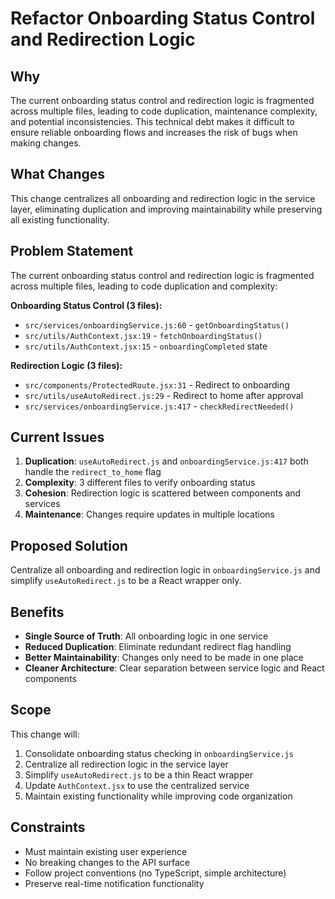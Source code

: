 # Refactor Onboarding Status Control and Redirection Logic

## Why

The current onboarding status control and redirection logic is fragmented across multiple files, leading to code duplication, maintenance complexity, and potential inconsistencies. This technical debt makes it difficult to ensure reliable onboarding flows and increases the risk of bugs when making changes.

## What Changes

This change centralizes all onboarding and redirection logic in the service layer, eliminating duplication and improving maintainability while preserving all existing functionality.

## Problem Statement

The current onboarding status control and redirection logic is fragmented across multiple files, leading to code duplication and complexity:

**Onboarding Status Control (3 files):**
- `src/services/onboardingService.js:60` - `getOnboardingStatus()`
- `src/utils/AuthContext.jsx:19` - `fetchOnboardingStatus()`
- `src/utils/AuthContext.jsx:15` - `onboardingCompleted` state

**Redirection Logic (3 files):**
- `src/components/ProtectedRoute.jsx:31` - Redirect to onboarding
- `src/utils/useAutoRedirect.js:29` - Redirect to home after approval
- `src/services/onboardingService.js:417` - `checkRedirectNeeded()`

## Current Issues

1. **Duplication**: `useAutoRedirect.js` and `onboardingService.js:417` both handle the `redirect_to_home` flag
2. **Complexity**: 3 different files to verify onboarding status
3. **Cohesion**: Redirection logic is scattered between components and services
4. **Maintenance**: Changes require updates in multiple locations

## Proposed Solution

Centralize all onboarding and redirection logic in `onboardingService.js` and simplify `useAutoRedirect.js` to be a React wrapper only.

## Benefits

- **Single Source of Truth**: All onboarding logic in one service
- **Reduced Duplication**: Eliminate redundant redirect flag handling
- **Better Maintainability**: Changes only need to be made in one place
- **Cleaner Architecture**: Clear separation between service logic and React components

## Scope

This change will:
1. Consolidate onboarding status checking in `onboardingService.js`
2. Centralize all redirection logic in the service layer
3. Simplify `useAutoRedirect.js` to be a thin React wrapper
4. Update `AuthContext.jsx` to use the centralized service
5. Maintain existing functionality while improving code organization

## Constraints

- Must maintain existing user experience
- No breaking changes to the API surface
- Follow project conventions (no TypeScript, simple architecture)
- Preserve real-time notification functionality